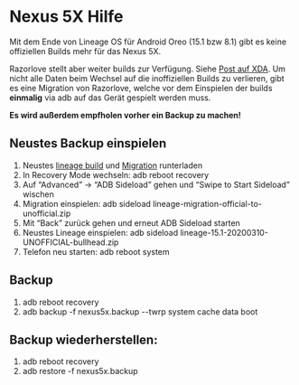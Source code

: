 # Nexus 5X Hilfe

Mit dem Ende von Lineage OS für Android Oreo (15.1 bzw 8.1) gibt es keine offiziellen Builds mehr für das Nexus 5X. 

Razorlove stellt aber weiter builds zur Verfügung. Siehe [Post auf XDA](https://forum.xda-developers.com/showpost.php?p=81981557&postcount=1687). Um nicht alle Daten beim Wechsel auf die 
inoffiziellen Builds zu verlieren, gibt es eine Migration von Razorlove, welche vor dem Einspielen 
der builds **einmalig** via adb auf das Gerät gespielt werden muss.

**Es wird außerdem empfholen vorher ein Backup zu machen!**

## Neustes Backup einspielen

1. Neustes [lineage build](https://androidfilehost.com/?w=files&flid=306263) und [Migration](https://androidfilehost.com/?fid=962187416754465877) runterladen
1. In Recovery Mode wechseln: adb reboot recovery
1. Auf “Advanced” -> “ADB Sideload” gehen und “Swipe to Start Sideload” wischen
1. Migration einspielen: adb sideload lineage-migration-official-to-unofficial.zip
1. Mit “Back” zurück gehen und erneut ADB Sideload starten
1. Neustes Lineage einspielen: adb sideload lineage-15.1-20200310-UNOFFICIAL-bullhead.zip
1. Telefon neu starten: adb reboot system


## Backup

1. adb reboot recovery
1. adb backup -f nexus5x.backup --twrp system cache data boot

## Backup wiederherstellen:

1. adb reboot recovery
1. adb restore -f nexus5x.backup


